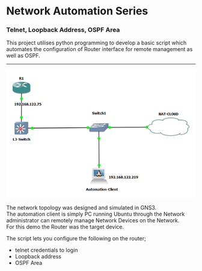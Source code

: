 # Network Automation Series

### Telnet, Loopback Address, OSPF Area

This project utilises python programming to develop a basic script which automates the configuration
of Router interface for remote management as well as OSPF.

---

![Basic LAN Topology](basic%20LAN.png) </br>

The network topology was designed and simulated in GNS3. </br>
The automation client is simply PC running Ubuntu through the Network administrator can
remotely manage Network Devices on the Network. </br>
For this demo the Router was the target device.

The script lets you configure the following on the router;

- telnet credentials to login
- Loopback address
- OSPF Area

